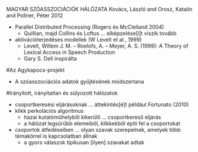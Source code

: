 MAGYAR SZÓASSZOCIÁCIÓK HÁLÓZATA
Kovács, László and Orosz, Katalin and Pollner, Péter
2012

* Parallel Distributed Processing  (Rogers és McClelland 2004)
  * Quillian, majd Collins és Loftus ... elképzelése[i]t viszik tovább
* aktivációterjedéses modellek (W Levelt et al., 1999)
  *  Levelt, Willem J. M. – Roelofs, A. – Meyer, A. S. (1999): 
    A Theory of Lexical Access in Speech Production
  * Gary S. Dell inspirálta 

#Az Agykapocs-projekt

* A szóasszociációs adatok gyűjtésének módszertana

#Irányított, irányítatlan és súlyozott hálózatok

* csoportkeresési eljárásoknak ... áttekintés[é]t például Fortunato (2010)
* klikk perkolációs algoritmus
  * hazai kutatóműhelyből kikerülő ... csoportkereső eljárás
  * a hálózat legsűrűbb elemeiből, klikkekből építi fel a csoportokat
* csoportok átfedéseiben ... olyan szavak szerepelnek, amelyek több témakörrel
  is kapcsolatban állnak
  * a gyors válaszok tipikusan [ilyen] szavakat adtak
